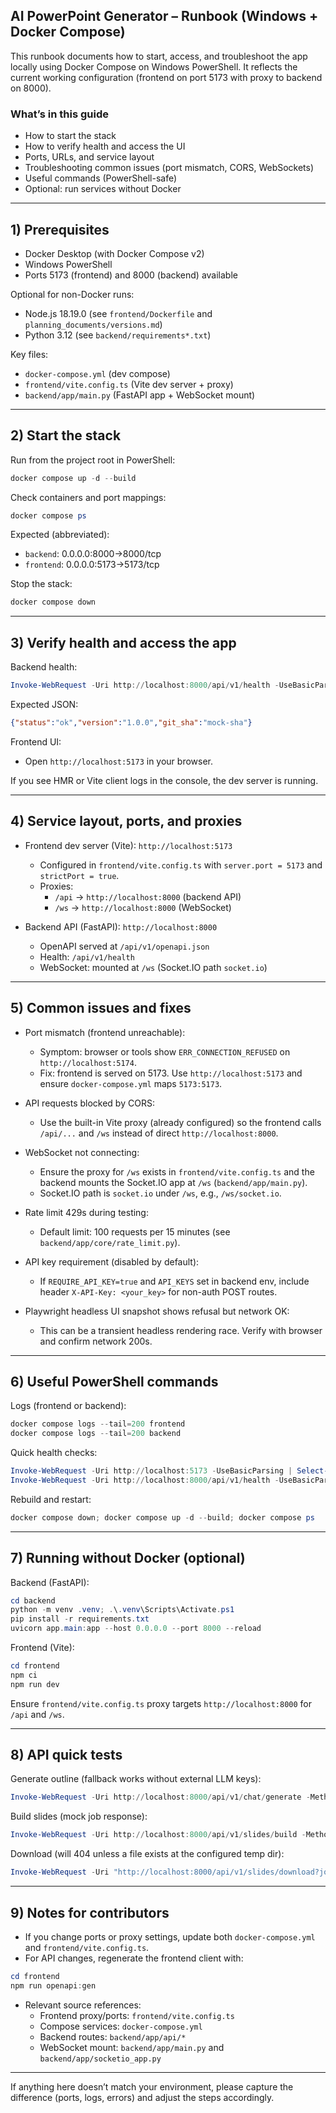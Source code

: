 ## AI PowerPoint Generator – Runbook (Windows + Docker Compose)

This runbook documents how to start, access, and troubleshoot the app locally using Docker Compose on Windows PowerShell. It reflects the current working configuration (frontend on port 5173 with proxy to backend on 8000).

### What’s in this guide
- How to start the stack
- How to verify health and access the UI
- Ports, URLs, and service layout
- Troubleshooting common issues (port mismatch, CORS, WebSockets)
- Useful commands (PowerShell-safe)
- Optional: run services without Docker

---

## 1) Prerequisites
- Docker Desktop (with Docker Compose v2)
- Windows PowerShell
- Ports 5173 (frontend) and 8000 (backend) available

Optional for non-Docker runs:
- Node.js 18.19.0 (see `frontend/Dockerfile` and `planning_documents/versions.md`)
- Python 3.12 (see `backend/requirements*.txt`)

Key files:
- `docker-compose.yml` (dev compose)
- `frontend/vite.config.ts` (Vite dev server + proxy)
- `backend/app/main.py` (FastAPI app + WebSocket mount)

---

## 2) Start the stack

Run from the project root in PowerShell:

```powershell
docker compose up -d --build
```

Check containers and port mappings:

```powershell
docker compose ps
```

Expected (abbreviated):
- `backend`: 0.0.0.0:8000->8000/tcp
- `frontend`: 0.0.0.0:5173->5173/tcp

Stop the stack:

```powershell
docker compose down
```

---

## 3) Verify health and access the app

Backend health:

```powershell
Invoke-WebRequest -Uri http://localhost:8000/api/v1/health -UseBasicParsing | Select-Object -ExpandProperty Content
```

Expected JSON:

```json
{"status":"ok","version":"1.0.0","git_sha":"mock-sha"}
```

Frontend UI:

- Open `http://localhost:5173` in your browser.

If you see HMR or Vite client logs in the console, the dev server is running.

---

## 4) Service layout, ports, and proxies

- Frontend dev server (Vite): `http://localhost:5173`
  - Configured in `frontend/vite.config.ts` with `server.port = 5173` and `strictPort = true`.
  - Proxies:
    - `/api` → `http://localhost:8000` (backend API)
    - `/ws` → `http://localhost:8000` (WebSocket)

- Backend API (FastAPI): `http://localhost:8000`
  - OpenAPI served at `/api/v1/openapi.json`
  - Health: `/api/v1/health`
  - WebSocket: mounted at `/ws` (Socket.IO path `socket.io`)

---

## 5) Common issues and fixes

- Port mismatch (frontend unreachable):
  - Symptom: browser or tools show `ERR_CONNECTION_REFUSED` on `http://localhost:5174`.
  - Fix: frontend is served on 5173. Use `http://localhost:5173` and ensure `docker-compose.yml` maps `5173:5173`.

- API requests blocked by CORS:
  - Use the built-in Vite proxy (already configured) so the frontend calls `/api/...` and `/ws` instead of direct `http://localhost:8000`.

- WebSocket not connecting:
  - Ensure the proxy for `/ws` exists in `frontend/vite.config.ts` and the backend mounts the Socket.IO app at `/ws` (`backend/app/main.py`).
  - Socket.IO path is `socket.io` under `/ws`, e.g., `/ws/socket.io`.

- Rate limit 429s during testing:
  - Default limit: 100 requests per 15 minutes (see `backend/app/core/rate_limit.py`).

- API key requirement (disabled by default):
  - If `REQUIRE_API_KEY=true` and `API_KEYS` set in backend env, include header `X-API-Key: <your_key>` for non-auth POST routes.

- Playwright headless UI snapshot shows refusal but network OK:
  - This can be a transient headless rendering race. Verify with browser and confirm network 200s.

---

## 6) Useful PowerShell commands

Logs (frontend or backend):

```powershell
docker compose logs --tail=200 frontend
docker compose logs --tail=200 backend
```

Quick health checks:

```powershell
Invoke-WebRequest -Uri http://localhost:5173 -UseBasicParsing | Select-Object -ExpandProperty StatusCode
Invoke-WebRequest -Uri http://localhost:8000/api/v1/health -UseBasicParsing | Select-Object -ExpandProperty Content
```

Rebuild and restart:

```powershell
docker compose down; docker compose up -d --build; docker compose ps
```

---

## 7) Running without Docker (optional)

Backend (FastAPI):

```powershell
cd backend
python -m venv .venv; .\.venv\Scripts\Activate.ps1
pip install -r requirements.txt
uvicorn app.main:app --host 0.0.0.0 --port 8000 --reload
```

Frontend (Vite):

```powershell
cd frontend
npm ci
npm run dev
```

Ensure `frontend/vite.config.ts` proxy targets `http://localhost:8000` for `/api` and `/ws`.

---

## 8) API quick tests

Generate outline (fallback works without external LLM keys):

```powershell
Invoke-WebRequest -Uri http://localhost:8000/api/v1/chat/generate -Method POST -ContentType 'application/json' -Body '{"prompt":"Demo","slide_count":3}' -UseBasicParsing | Select-Object -ExpandProperty Content
```

Build slides (mock job response):

```powershell
Invoke-WebRequest -Uri http://localhost:8000/api/v1/slides/build -Method POST -ContentType 'application/json' -Body '[{"title":"Title","bullets":["Bullet"]}]' -UseBasicParsing | Select-Object -ExpandProperty Content
```

Download (will 404 unless a file exists at the configured temp dir):

```powershell
Invoke-WebRequest -Uri "http://localhost:8000/api/v1/slides/download?jobId=<uuid>" -UseBasicParsing
```

---

## 9) Notes for contributors

- If you change ports or proxy settings, update both `docker-compose.yml` and `frontend/vite.config.ts`.
- For API changes, regenerate the frontend client with:

```powershell
cd frontend
npm run openapi:gen
```

- Relevant source references:
  - Frontend proxy/ports: `frontend/vite.config.ts`
  - Compose services: `docker-compose.yml`
  - Backend routes: `backend/app/api/*`
  - WebSocket mount: `backend/app/main.py` and `backend/app/socketio_app.py`

---

If anything here doesn’t match your environment, please capture the difference (ports, logs, errors) and adjust the steps accordingly.


